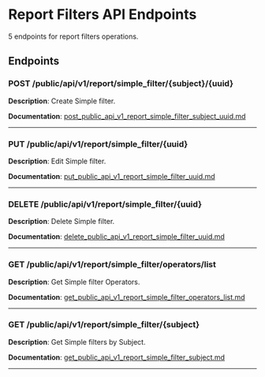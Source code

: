 # Report Filters API Endpoints

5 endpoints for report filters operations.

## Endpoints

### POST /public/api/v1/report/simple_filter/{subject}/{uuid}

**Description**: Create Simple filter.

**Documentation**: [post_public_api_v1_report_simple_filter_subject_uuid.md](post_public_api_v1_report_simple_filter_subject_uuid.md)

---

### PUT /public/api/v1/report/simple_filter/{uuid}

**Description**: Edit Simple filter.

**Documentation**: [put_public_api_v1_report_simple_filter_uuid.md](put_public_api_v1_report_simple_filter_uuid.md)

---

### DELETE /public/api/v1/report/simple_filter/{uuid}

**Description**: Delete Simple filter.

**Documentation**: [delete_public_api_v1_report_simple_filter_uuid.md](delete_public_api_v1_report_simple_filter_uuid.md)

---

### GET /public/api/v1/report/simple_filter/operators/list

**Description**: Get Simple filter Operators.

**Documentation**: [get_public_api_v1_report_simple_filter_operators_list.md](get_public_api_v1_report_simple_filter_operators_list.md)

---

### GET /public/api/v1/report/simple_filter/{subject}

**Description**: Get Simple filters by Subject.

**Documentation**: [get_public_api_v1_report_simple_filter_subject.md](get_public_api_v1_report_simple_filter_subject.md)

---

